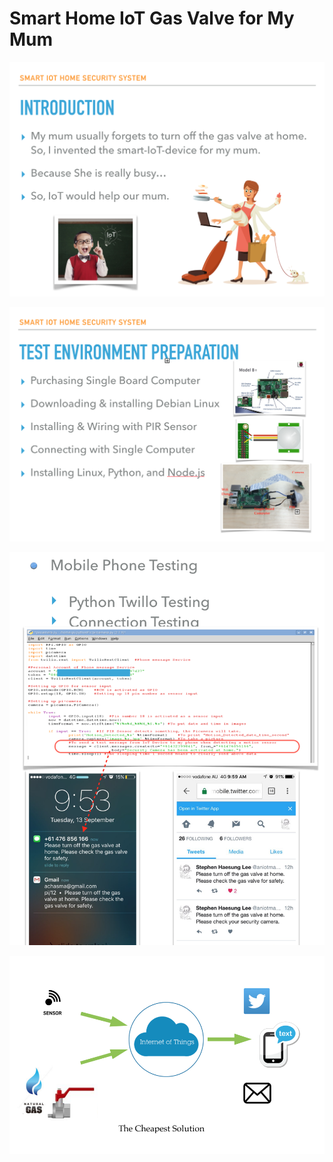 # Smart Home IoT Gas Valve for My Mum

![01Portfolio.png](https://github.com/leehaesung/01-PortfolioBox/blob/master/01_ImageBox/01Portfolio.png)

![02Portfolio.png](https://github.com/leehaesung/01-PortfolioBox/blob/master/01_ImageBox/02Portfolio.png)

![03Portfolio.png](https://github.com/leehaesung/01-PortfolioBox/blob/master/01_ImageBox/03Portfolio.png)

![04Portfolio.png](https://github.com/leehaesung/01-PortfolioBox/blob/master/01_ImageBox/04Portfolio.png)

